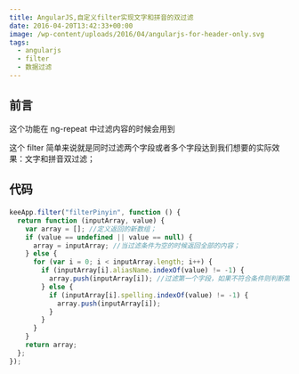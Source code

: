 ```yaml
---
title: AngularJS,自定义filter实现文字和拼音的双过滤
date: 2016-04-20T13:42:33+00:00
image: /wp-content/uploads/2016/04/angularjs-for-header-only.svg
tags:
  - angularjs
  - filter
  - 数据过滤
---
```


## 前言

这个功能在 ng-repeat 中过滤内容的时候会用到

这个 filter 简单来说就是同时过滤两个字段或者多个字段达到我们想要的实际效果：文字和拼音双过滤；

## 代码</p>

```javascript
keeApp.filter("filterPinyin", function () {
  return function (inputArray, value) {
    var array = []; //定义返回的新数组；
    if (value == undefined || value == null) {
      array = inputArray; //当过滤条件为空的时候返回全部的内容；
    } else {
      for (var i = 0; i < inputArray.length; i++) {
        if (inputArray[i].aliasName.indexOf(value) != -1) {
          array.push(inputArray[i]); //过滤第一个字段，如果不符合条件则判断第二个字段
        } else {
          if (inputArray[i].spelling.indexOf(value) != -1) {
            array.push(inputArray[i]);
          }
        }
      }
    }
    return array;
  };
});
```

